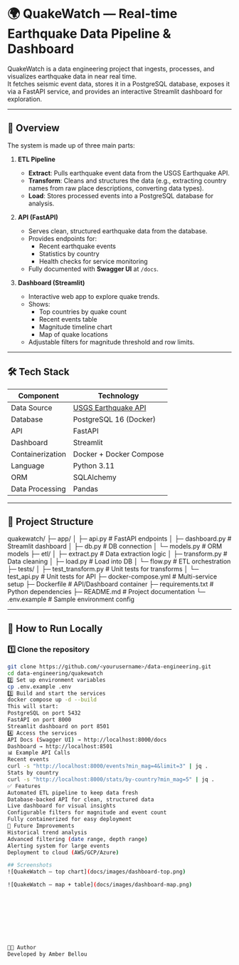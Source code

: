 # 🌍 QuakeWatch — Real-time Earthquake Data Pipeline & Dashboard

QuakeWatch is a data engineering project that ingests, processes, and visualizes earthquake data in near real time.  
It fetches seismic event data, stores it in a PostgreSQL database, exposes it via a FastAPI service, and provides an interactive Streamlit dashboard for exploration.

---

## 📌 Overview

The system is made up of three main parts:

1. **ETL Pipeline**
   - **Extract**: Pulls earthquake event data from the USGS Earthquake API.
   - **Transform**: Cleans and structures the data (e.g., extracting country names from raw place descriptions, converting data types).
   - **Load**: Stores processed events into a PostgreSQL database for analysis.

2. **API (FastAPI)**
   - Serves clean, structured earthquake data from the database.
   - Provides endpoints for:
     - Recent earthquake events
     - Statistics by country
     - Health checks for service monitoring
   - Fully documented with **Swagger UI** at `/docs`.

3. **Dashboard (Streamlit)**
   - Interactive web app to explore quake trends.
   - Shows:
     - Top countries by quake count
     - Recent events table
     - Magnitude timeline chart
     - Map of quake locations
   - Adjustable filters for magnitude threshold and row limits.

---

## 🛠 Tech Stack

| Component        | Technology |
|------------------|------------|
| Data Source      | [USGS Earthquake API](https://earthquake.usgs.gov/fdsnws/event/1/) |
| Database         | PostgreSQL 16 (Docker) |
| API              | FastAPI |
| Dashboard        | Streamlit |
| Containerization | Docker + Docker Compose |
| Language         | Python 3.11 |
| ORM              | SQLAlchemy |
| Data Processing  | Pandas |

---

## 📂 Project Structure

quakewatch/
├─ app/
│ ├─ api.py # FastAPI endpoints
│ ├─ dashboard.py # Streamlit dashboard
│ ├─ db.py # DB connection
│ └─ models.py # ORM models
├─ etl/
│ ├─ extract.py # Data extraction logic
│ ├─ transform.py # Data cleaning
│ ├─ load.py # Load into DB
│ └─ flow.py # ETL orchestration
├─ tests/
│ ├─ test_transform.py # Unit tests for transforms
│ └─ test_api.py # Unit tests for API
├─ docker-compose.yml # Multi-service setup
├─ Dockerfile # API/Dashboard container
├─ requirements.txt # Python dependencies
├─ README.md # Project documentation
└─ .env.example # Sample environment config

---

## 🚀 How to Run Locally

### 1️⃣ Clone the repository
```bash
git clone https://github.com/<yourusername>/data-engineering.git
cd data-engineering/quakewatch
2️⃣ Set up environment variables
cp .env.example .env
3️⃣ Build and start the services
docker compose up -d --build
This will start:
PostgreSQL on port 5432
FastAPI on port 8000
Streamlit dashboard on port 8501
4️⃣ Access the services
API Docs (Swagger UI) → http://localhost:8000/docs
Dashboard → http://localhost:8501
📊 Example API Calls
Recent events
curl -s "http://localhost:8000/events?min_mag=4&limit=3" | jq .
Stats by country
curl -s "http://localhost:8000/stats/by-country?min_mag=5" | jq .
✅ Features
Automated ETL pipeline to keep data fresh
Database-backed API for clean, structured data
Live dashboard for visual insights
Configurable filters for magnitude and event count
Fully containerized for easy deployment
📅 Future Improvements
Historical trend analysis
Advanced filtering (date range, depth range)
Alerting system for large events
Deployment to cloud (AWS/GCP/Azure)

## Screenshots
![QuakeWatch — top chart](docs/images/dashboard-top.png)

![QuakeWatch — map + table](docs/images/dashboard-map.png)









👩‍💻 Author
Developed by Amber Bellou
